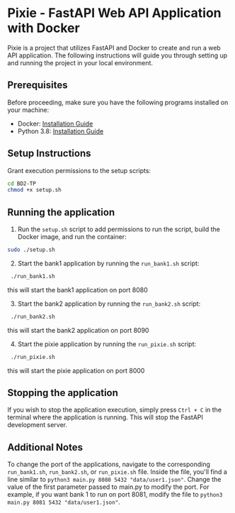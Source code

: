 # Pixie - FastAPI Web API Application with Docker
Pixie is a project that utilizes FastAPI and Docker to create and run a web API application. The following instructions will guide you through setting up and running the project in your local environment.

## Prerequisites
Before proceeding, make sure you have the following programs installed on your machine:
- Docker: [Installation Guide](https://docs.docker.com/get-docker/)
- Python 3.8: [Installation Guide](https://www.python.org/downloads/)
## Setup Instructions
Grant execution permissions to the setup scripts:
```bash
cd BD2-TP
chmod +x setup.sh
```

## Running the application
1. Run the `setup.sh` script to add permissions to run the script, build the Docker image, and run the container:
```bash
sudo ./setup.sh
```
2. Start the bank1 application by running the `run_bank1.sh` script:
```bash
 ./run_bank1.sh
```
this will start the bank1 application on port 8080

3. Start the bank2 application by running the `run_bank2.sh` script:
```bash
 ./run_bank2.sh
```
this will start the bank2 application on port 8090

4. Start the pixie application by running the `run_pixie.sh` script:
```bash
 ./run_pixie.sh
```
this will start the pixie application on port 8000

## Stopping the application
If you wish to stop the application execution, simply press `Ctrl + C` in the terminal where the application is running. This will stop the FastAPI development server.

## Additional Notes
To change the port of the applications, navigate to the corresponding `run_bank1.sh`, `run_bank2.sh`, or `run_pixie.sh` file. Inside the file, you'll find a line similar to `python3 main.py 8080 5432 "data/user1.json"`. Change the value of the first parameter passed to main.py to modify the port. For example, if you want bank 1 to run on port 8081, modify the file to `python3 main.py 8081 5432 "data/user1.json"`.

